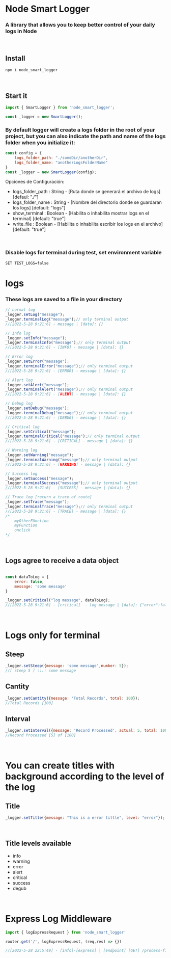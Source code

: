 # Node Smart Logger #

### A library that allows you to keep better control of your daily logs in Node
<br/>

## Install
```cmd
npm i node_smart_logger
```
<br/>

## Start it
```javascript
import { SmartLogger } from 'node_smart_logger';

const _logger = new SmartLogger();

```
### By default logger will create a logs folder in the root of your project, but you can also indicate the path and name of the logs folder when you initialize it:

```javascript
const config = {
    logs_folder_path: "./someDir/anotherDir",
    logs_folder_name: "anotherLogsFolderName"
}
const _logger = new SmartLogger(config);
```
Opciones de Configuración:

- logs_folder_path : String - [Ruta donde se generará el archivo de logs] [defaul: "./"]
- logs_folder_name : String - [Nombre del directorio donde se guardaran los logs] [default: "logs"]
- show_terminal : Boolean - [Habilita o inhabilita mostrar logs en el terminal] [default: "true"]
- write_file : Boolean - [Habilita o inhabilita escribir los logs en el archivo] [default: "true"]

<br/>

### Disable logs for terminal during test, set environment variable
```
SET TEST_LOGS=false
```

# logs

### These logs are saved to a file in your directory

```javascript
// normal log
_logger.setLog("message");
_logger.terminalLog("message");// only terminal output
//[2022-5-28 9:21:6] - message | [data]: {}

// Info log
_logger.setInfo("message");
_logger.terminalInfo("message");// only terminal output
//[2022-5-28 9:21:6] - [INFO] - message | [data]: {}

// Error log
_logger.setError("message");
_logger.terminalError("message");// only terminal output
//[2022-5-28 9:21:6] - [ERROR] - message | [data]: {}

// Alert log
_logger.setAlert("message");
_logger.terminalAlert("message");// only terminal output
//[2022-5-28 9:21:6] - [ALERT] - message | [data]: {}

// Debug log
_logger.setDebug("message");
_logger.terminalDebug("message");// only terminal output
//[2022-5-28 9:21:6] - [DEBUG] - message | [data]: {}

// Critical log
_logger.setCritical("message");
_logger.terminalCritical("message");// only terminal output
//[2022-5-28 9:21:6] - [CRITICAL] - message | [data]: {}

// Warning log
_logger.setWarning("message");
_logger.terminalWarning("message");// only terminal output
//[2022-5-28 9:21:6] - [WARNING] - message | [data]: {}

// Success log
_logger.setSuccess("message");
_logger.terminalSuccess("message");// only terminal output
//[2022-5-28 9:21:6] - [SUCCESS] - message | [data]: {}

// Trace log [return a trace of route]
_logger.setTrace("message");
_logger.terminalTrace("message");// only terminal output
//[2022-5-28 9:21:6] - [TRACE] - message | [data]: {}
/*
    myOtherFUnction
    myFunction
    onclick
*/

```
<br/>

## Logs agree to receive a data object
```javascript

const dataToLog = {
    error: false,
    message: 'some message'
}

_logger.setCritical("log message", dataToLog);
//[2022-5-28 9:21:6] - [critical]  - log message | [data]: {"error":false,"message":"some message"}

```

<br/>

# Logs only for terminal

## Steep
```javascript
_logger.setSteep({message: 'some message',number: 5});
//[ steep 5 ] :::: some message
```


## Cantity
```javascript
_logger.setCantity({message: 'Total Records', total: 100});
//Total Records [100]
```


## Interval
```javascript
_logger.setInterval({message: 'Record Processed', actual: 5, total: 100});
//Record Processed [5] of [100]
```

<br/>

# You can create titles with background according to the level of the log

## Title
```javascript
_logger.setTitle({message: "This is a error tittle", level: "error"});

```

<br/>

## Title levels available
<ul>
    <li>info</li>
    <li>warning</li>
    <li>error</li>
    <li>alert</li>
    <li>critical</li>
    <li>success</li>
    <li>degub</li>
</ul>

<br/>

# Express Log Middleware
```javascript
import { logExpressRequest } from 'node_smart_logger'

router.get('/', logExpressRequest, (req,res) => {})

//[2022-5-28 22:5:49] - [info]-[express] | [endpoint] [GET] /process-file/icbc_test |  [headers] {"content-type":"application/json","host":"localhost:3000"} | [params] {"param1":"value1"} | [body] {}
```